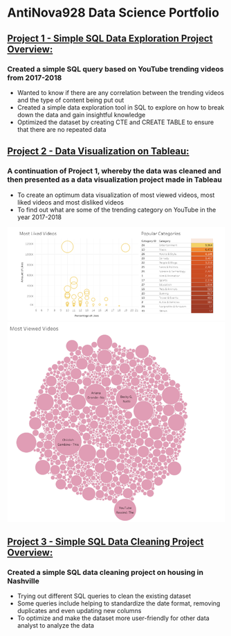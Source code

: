 # AntiNova928 Data Science Portfolio

## [Project 1 - Simple SQL Data Exploration Project Overview:](https://github.com/AntiNova928/PortfolioProjects.git)
### Created a simple SQL query based on YouTube trending videos from 2017-2018
* Wanted to know if there are any correlation between the trending videos and the type of content being put out
* Created a simple data exploration tool in SQL to explore on how to break down the data and gain insightful knowledge
* Optimized the dataset by creating CTE and CREATE TABLE to ensure that there are no repeated data


## [Project 2 - Data Visualization on Tableau:](https://public.tableau.com/app/profile/daniel.ng2681/viz/TrendingYoutubeVideos2017-2018/Dashboard1)
### A continuation of Project 1, whereby the data was cleaned and then presented as a data visualization project made in Tableau
* To create an optimum data visualization of most viewed videos, most liked videos and most disliked videos
* To find out what are some of the trending category on YouTube in the year 2017-2018

![](images/dashboard_1.PNG)
![](images/dashboard_2.PNG)

## [Project 3 - Simple SQL Data Cleaning Project Overview:](https://github.com/AntiNova928/PortfolioProjects)
### Created a simple SQL data cleaning project on housing in Nashville
* Trying out different SQL queries to clean the existing dataset
* Some queries include helping to standardize the date format, removing duplicates and even updating new columns 
* To optimize and make the dataset more user-friendly for other data analyst to analyze the data 
